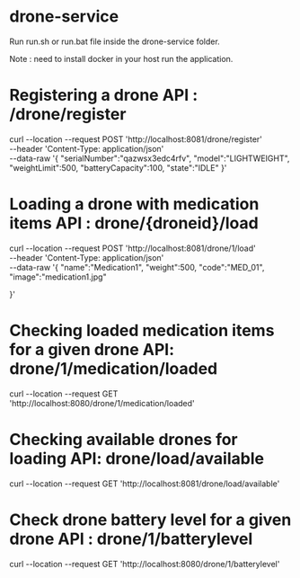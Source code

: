 # drone-service
Run run.sh or run.bat file inside the drone-service folder.

Note : need to install docker in your host run the application. 

# Registering a drone API : /drone/register

curl --location --request POST 'http://localhost:8081/drone/register' \
--header 'Content-Type: application/json' \
--data-raw '{
    "serialNumber":"qazwsx3edc4rfv",
    "model":"LIGHTWEIGHT",
    "weightLimit":500,
    "batteryCapacity":100,
    "state":"IDLE"
}'

# Loading a drone with medication items API : drone/{droneid}/load

curl --location --request POST 'http://localhost:8081/drone/1/load' \
--header 'Content-Type: application/json' \
--data-raw '{
    "name":"Medication1",
    "weight":500,
    "code":"MED_01",
    "image":"medication1.jpg"

}'

# Checking loaded medication items for a given drone API: drone/1/medication/loaded

curl --location --request GET 'http://localhost:8080/drone/1/medication/loaded'

# Checking available drones for loading API: drone/load/available

curl --location --request GET 'http://localhost:8081/drone/load/available'

# Check drone battery level for a given drone API : drone/1/batterylevel

curl --location --request GET 'http://localhost:8080/drone/1/batterylevel'